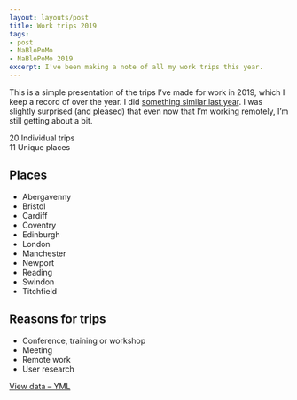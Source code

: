 ```yaml
---
layout: layouts/post
title: Work trips 2019
tags:
- post
- NaBloPoMo
- NaBloPoMo 2019
excerpt: I've been making a note of all my work trips this year.
---
```


<p>This is a simple presentation of the trips I’ve made for work in 2019, which I keep a record of over the year. I did <a href="https://www.benjystanton.co.uk/blog/work-trips-2018/">something similar last year</a>. I was slightly surprised (and pleased) that even now that I’m working remotely, I’m still getting about a bit.</p>

<div>
  <div>
    <span>
20
</span>
<span> Individual trips</span>

  </div>
  <div>
    <span>
11
</span>
<span> Unique places</span>

  </div>
</div>

<h2>Places</h2>

<ul>
  
  <li>Abergavenny</li>
  
  <li>Bristol</li>
  
  <li>Cardiff</li>
  
  <li>Coventry</li>
  
  <li>Edinburgh</li>
  
  <li>London</li>
  
  <li>Manchester</li>
  
  <li>Newport</li>
  
  <li>Reading</li>
  
  <li>Swindon</li>
  
  <li>Titchfield</li>
  
</ul>

<h2 id="reasons-for-trips">Reasons for trips</h2>

<ul>
  
  <li>Conference, training or workshop</li>
  
  <li>Meeting</li>
  
  <li>Remote work</li>
  
  <li>User research</li>
  
</ul>

<p><a href="https://raw.githubusercontent.com/benjystanton/benjystanton.github.io/master/_data/work-trips-2019.yml">View data – YML </a></p>
